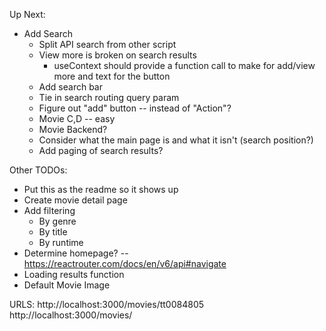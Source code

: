 Up Next: 
- Add Search
    - Split API search from other script
    - View more is broken on search results 
        - useContext should provide a function call to make for add/view more and text for the button 
    - Add search bar
    - Tie in search routing query param 
    - Figure out "add" button -- instead of "Action"?
    - Movie C,D  -- easy
    - Movie Backend?
    - Consider what the main page is and what it isn't (search position?)
    - Add paging of search results? 

Other TODOs:
- Put this as the readme so it shows up
- Create movie detail page
- Add filtering
    - By genre
    - By title
    - By runtime 
- Determine homepage? -- https://reactrouter.com/docs/en/v6/api#navigate
- Loading results function
- Default Movie Image 


URLS: 
    http://localhost:3000/movies/tt0084805
    http://localhost:3000/movies/
